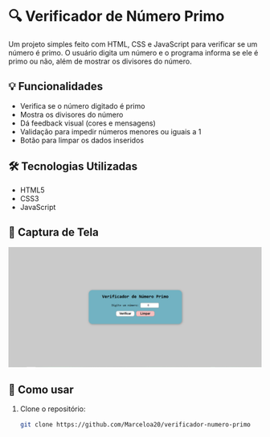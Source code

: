 # 🔍 Verificador de Número Primo

Um projeto simples feito com HTML, CSS e JavaScript para verificar se um número é primo. O usuário digita um número e o programa informa se ele é primo ou não, além de mostrar os divisores do número.

## 💡 Funcionalidades

- Verifica se o número digitado é primo
- Mostra os divisores do número
- Dá feedback visual (cores e mensagens)
- Validação para impedir números menores ou iguais a 1
- Botão para limpar os dados inseridos

## 🛠️ Tecnologias Utilizadas

- HTML5
- CSS3
- JavaScript

## 📸 Captura de Tela

![Preview do Verificador](./screenshot.png)

## 🚀 Como usar

1. Clone o repositório:
   ```bash
   git clone https://github.com/Marceloa20/verificador-numero-primo
